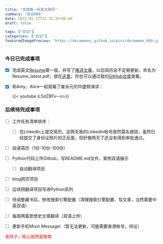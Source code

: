 ```yaml
---
title: "完成第一份英文简历"
summary: "日记006"
date: 2022-05-17T22:33:26+08:00
draft: false

tags: ["日记"]
categories: ["日记"]
featuredImagePreview: "https://doraemonj.github.io/pics/doraemon_999.jpeg"
---
```


### 今日已完成事项

-   [x] 完成英文[Resume](https://doraemonj.github.io/docs/Resume-2022-05-17.pdf)第一版，并写了[推送文章](https://doraemonj.github.io/dairy_005/)，以后简历会不定期更新，命名为Resume_latest.pdf，放在[这里](https://doraemonj.github.io/docs/Resume_latest.pdf)，你也可以通过我的[GitHub仓库](https://github.com/doraemonj/doraemonj.github.io/tree/main/docs)查看。

-   [x] 和Amy、Alice一起观看了崔永元的华盛顿演讲：

    {{< youtube  iL5dZBFv--o>}}

### 后续待完成事项

-   [ ] 工作任务清单排序：

    -   [ ] 在LinkedIn上提交简历。这两天我的LinkedIn帐号居然莫名被锁，虽然已经提交了身份证照片的正反面，但好像两天了还没有得到审批通过。
-   [ ] 投递简历（1份-10份-100份）
-   [ ] Python代码上传Github，写README.md文件，案例双语展示

    -   [ ] 自动翻译项目
-   [ ] blog网页项目
-   [ ] 后续把翻译项目写进Python系列



-   [ ] 待调整藏书后，修改搜索引擎配置（清理搜索引擎配置，写文章，当然需要中英双语）
-   [ ] 每周两篇思想史文章翻译（双语上传）

-   [ ] 更新手机Mixin Messager（暂无法更新，可能需要香港帐号，待议）



<font color='red'> 老样子，核心依然是聚焦</font>

